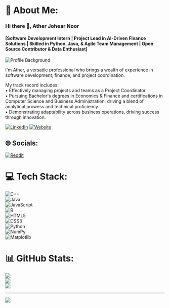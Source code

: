 # 💫 About Me:
### Hi there 👋, Ather Johear Noor  
#### [Software Development Intern | Project Lead in AI-Driven Finance Solutions | Skilled in Python, Java, & Agile Team Management | Open Source Contributor & Data Enthusiast]

![Profile Background](https://media.licdn.com/dms/image/D5616AQEMlZMP_CJiCQ/profile-displaybackgroundimage-shrink_350_1400/0/1732155620705?e=1737590400&v=beta&t=Gp5Z1fUdaDDGV6whFYr1cH5h8j8gWOa0bXvve91CPqk)

I'm Ather, a versatile professional who brings a wealth of experience in software development, finance, and project coordination.

My track record includes:  
• Effectively managing projects and teams as a Project Coordinator  
• Pursuing Bachelor's degrees in Economics & Finance and certifications in Computer Science and Business Administration, driving a blend of analytical prowess and technical proficiency.  
• Demonstrating adaptability across business operations, driving success through innovation.

[![LinkedIn](https://img.shields.io/badge/LinkedIn-%230077B5.svg?logo=linkedin&logoColor=white)](https://www.linkedin.com/in/ather-johear-noor-621541278/) [![Website](https://img.shields.io/badge/Website-%230077B5.svg?logo=icloud&logoColor=white)](https://atherjohearn.wixsite.com/my-website)

## 🌐 Socials:
[![Reddit](https://img.shields.io/badge/Reddit-%23FF4500.svg?logo=Reddit&logoColor=white)](https://www.reddit.com/user/Icy_Show5139/)

# 💻 Tech Stack:
![C++](https://img.shields.io/badge/c++-%2300599C.svg?style=for-the-badge&logo=c%2B%2B&logoColor=white)  
![Java](https://img.shields.io/badge/java-%23ED8B00.svg?style=for-the-badge&logo=openjdk&logoColor=white)  
![JavaScript](https://img.shields.io/badge/javascript-%23323330.svg?style=for-the-badge&logo=javascript&logoColor=%23F7DF1E)  
![R](https://img.shields.io/badge/r-%23276DC3.svg?style=for-the-badge&logo=r&logoColor=white)  
![HTML5](https://img.shields.io/badge/html5-%23E34F26.svg?style=for-the-badge&logo=html5&logoColor=white)  
![CSS3](https://img.shields.io/badge/css3-%231572B6.svg?style=for-the-badge&logo=css3&logoColor=white)  
![Python](https://img.shields.io/badge/python-3670A0?style=for-the-badge&logo=python&logoColor=ffdd54)  
![NumPy](https://img.shields.io/badge/numpy-%23013243.svg?style=for-the-badge&logo=numpy&logoColor=white)  
![Matplotlib](https://img.shields.io/badge/Matplotlib-%23ffffff.svg?style=for-the-badge&logo=Matplotlib&logoColor=black)  

# 📊 GitHub Stats:
![](https://github-readme-stats.vercel.app/api?username=atherjnoor&theme=dark&hide_border=false&include_all_commits=true&count_private=false)<br/>
![](https://github-readme-streak-stats.herokuapp.com/?user=atherjnoor&theme=dark&hide_border=false)<br/>
![](https://github-readme-stats.vercel.app/api/top-langs/?username=atherjnoor&theme=dark&hide_border=false&include_all_commits=true&count_private=false&layout=compact)

---
[![](https://visitcount.itsvg.in/api?id=atherjnoor&icon=0&color=0)](https://visitcount.itsvg.in)
